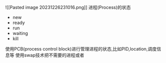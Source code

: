 ![[Pasted image 20231226231016.png]]
进程(Process)的状态
- new
- ready
- run
- waiting
- kill

使用PCB(process control block)进行管理进程的状态,比如PID,location,调度信息等
使用swap技术把不需要的进程或者